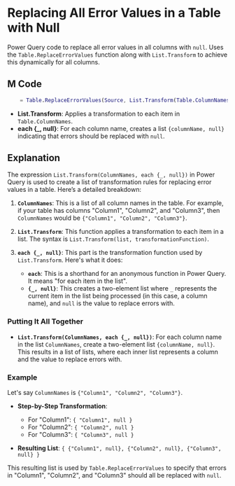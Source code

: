  # Replacing All Error Values in a Table with Null

Power Query code to replace all error values in all columns with `null`.  Uses the `Table.ReplaceErrorValues` function along with `List.Transform` to achieve this dynamically for all columns.

## M Code
```m
    = Table.ReplaceErrorValues(Source, List.Transform(Table.ColumnNames(Source), each {_, null}))
```    

-   **List.Transform**: Applies a transformation to each item in `Table.ColumnNames`.
-   **each {_, null}**: For each column name, creates a list `{columnName, null}` indicating that errors should be replaced with `null`.


## Explanation
The expression `List.Transform(ColumnNames, each {_, null})` in Power Query is used to create a list of transformation rules for replacing error values in a table. Here’s a detailed breakdown:

1.  **`ColumnNames`**: This is a list of all column names in the table. For example, if your table has columns "Column1", "Column2", and "Column3", then `ColumnNames` would be `{"Column1", "Column2", "Column3"}`.
    
2.  **`List.Transform`**: This function applies a transformation to each item in a list. The syntax is `List.Transform(list, transformationFunction)`.
    
3.  **`each {_, null}`**: This part is the transformation function used by `List.Transform`. Here's what it does:
    
    -   **`each`**: This is a shorthand for an anonymous function in Power Query. It means "for each item in the list".
    -   **`{_, null}`**: This creates a two-element list where `_` represents the current item in the list being processed (in this case, a column name), and `null` is the value to replace errors with.

### Putting It All Together

-   **`List.Transform(ColumnNames, each {_, null})`**: For each column name in the list `ColumnNames`, create a two-element list `{columnName, null}`. This results in a list of lists, where each inner list represents a column and the value to replace errors with.

### Example

Let's say `ColumnNames` is `{"Column1", "Column2", "Column3"}`.

-   **Step-by-Step Transformation**:
    
    -   For "Column1": `{ "Column1", null }`
    -   For "Column2": `{ "Column2", null }`
    -   For "Column3": `{ "Column3", null }`
-   **Resulting List**: `{ {"Column1", null}, {"Column2", null}, {"Column3", null} }`
    

This resulting list is used by `Table.ReplaceErrorValues` to specify that errors in "Column1", "Column2", and "Column3" should all be replaced with `null`.
